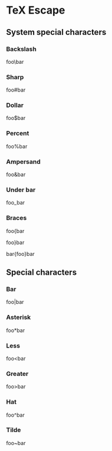 # TeX Escape
## System special characters
### Backslash
foo\\bar

### Sharp
foo\#bar

### Dollar
foo$bar

### Percent
foo%bar

### Ampersand
foo&bar

### Under bar
foo\_bar

### Braces
foo{bar

foo}bar

bar{foo}bar

## Special characters
### Bar
foo|bar

### Asterisk
foo\*bar

### Less
foo<bar

### Greater
foo>bar

### Hat
foo^bar

### Tilde
foo~bar

